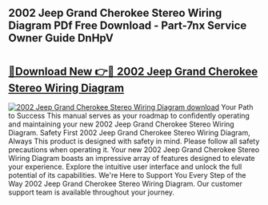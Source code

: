 ## 2002 Jeep Grand Cherokee Stereo Wiring Diagram PDf Free Download - Part-7nx Service Owner Guide DnHpV

# <h2><a href="http://dfk4vs.blite.top/?on=2002+Jeep+Grand+Cherokee+Stereo+Wiring+Diagram">🔗Download New 👉🔴 2002 Jeep Grand Cherokee Stereo Wiring Diagram</a></h2>

[![2002 Jeep Grand Cherokee Stereo Wiring Diagram download](https://i.imgur.com/lujVjoI.png)](http://dfk4vs.blite.top/?on=2002+Jeep+Grand+Cherokee+Stereo+Wiring+Diagram)
Your Path to Success This manual serves as your roadmap to confidently operating and maintaining your new 2002 Jeep Grand Cherokee Stereo Wiring Diagram. Safety First 2002 Jeep Grand Cherokee Stereo Wiring Diagram, Always This product is designed with safety in mind. Please follow all safety precautions when operating it. Your new 2002 Jeep Grand Cherokee Stereo Wiring Diagram boasts an impressive array of features designed to elevate your experience. Explore the intuitive user interface and unlock the full potential of its capabilities. We're Here to Support You Every Step of the Way 2002 Jeep Grand Cherokee Stereo Wiring Diagram. Our customer support team is available throughout your journey.
